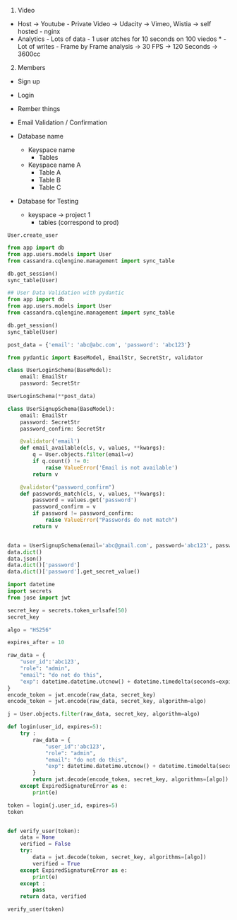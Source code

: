 1. Video
 - Host -> Youtube - Private Video -> Udacity
        -> Vimeo, Wistia
        -> self hosted - nginx
 - Analytics
        - Lots of data
        - 1 user atches for 10 seconds on 100 viedos *
        - Lot of writes
        - Frame by Frame analysis -> 30 FPS -> 120 Seconds
        -> 3600cc

2. Members
 - Sign up
 - Login
 - Rember things
 - Email Validation / Confirmation


- Database name
    - Keyspace name 
        - Tables
    - Keyspace name A
        - Table A 
        - Table B 
        - Table C 

- Database for Testing
    - keyspace -> project 1
        - tables (correspond to prod)


```
User.create_user
```

```python
from app import db
from app.users.models import User
from cassandra.cqlengine.management import sync_table

db.get_session()
sync_table(User)

```

```python
## User Data Validation with pydantic
from app import db
from app.users.models import User
from cassandra.cqlengine.management import sync_table

db.get_session()
sync_table(User)

post_data = {'email': 'abc@abc.com', 'password': 'abc123'}

from pydantic import BaseModel, EmailStr, SecretStr, validator

class UserLoginSchema(BaseModel):
    email: EmailStr 
    password: SecretStr 

UserLoginSchema(**post_data)

class UserSignupSchema(BaseModel):
    email: EmailStr 
    password: SecretStr 
    password_confirm: SecretStr 

    @validator('email')
    def email_available(cls, v, values, **kwargs):
        q = User.objects.filter(email=v)
        if q.count() != 0:
            raise ValueError('Email is not available')
        return v

    @validator("password_confirm")
    def passwords_match(cls, v, values, **kwargs):
        password = values.get('password')
        password_confirm = v
        if password != password_confirm:
            raise ValueError("Passwords do not match")
        return v


data = UserSignupSchema(email='abc@gmail.com', password='abc123', password_confirm='abc123')
data.dict()
data.json()
data.dict()['password']
data.dict()['password'].get_secret_value()
```


```python
import datetime
import secrets
from jose import jwt

secret_key = secrets.token_urlsafe(50)
secret_key

algo = "HS256"

expires_after = 10

raw_data = {
    "user_id":'abc123',
    "role": "admin",
    "email": "do not do this",
    "exp": datetime.datetime.utcnow() + datetime.timedelta(seconds=expires_after)
}
encode_token = jwt.encode(raw_data, secret_key)
encode_token = jwt.encode(raw_data, secret_key, algorithm=algo)

j = User.objects.filter(raw_data, secret_key, algorithm=algo)

def login(user_id, expires=5):
    try : 
        raw_data = {
            "user_id":'abc123',
            "role": "admin",
            "email": "do not do this",
            "exp": datetime.datetime.utcnow() + datetime.timedelta(seconds=expires_after)
        }
        return jwt.decode(encode_token, secret_key, algorithms=[algo])
    except ExpiredSignatureError as e:
        print(e)

token = login(j.user_id, expires=5)
token


def verify_user(token):
    data = None
    verified = False
    try:
        data = jwt.decode(token, secret_key, algorithms=[algo])
        verified = True
    except ExpiredSignatureError as e:
        print(e)
    except :
        pass
    return data, verified

verify_user(token)
```